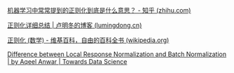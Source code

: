 [机器学习中常常提到的正则化到底是什么意思？ - 知乎 (zhihu.com)](https://www.zhihu.com/question/20924039/answer/131421690)

[正则化详细总结 | 卢明冬的博客 (lumingdong.cn)](https://lumingdong.cn/detailed-summary-of-regularization.html#绝对值，模，范数)

[正则化 (数学) - 维基百科，自由的百科全书 (wikipedia.org)](https://zh.wikipedia.org/wiki/正则化_(数学))

[Difference between Local Response Normalization and Batch Normalization | by Aqeel Anwar | Towards Data Science](https://towardsdatascience.com/difference-between-local-response-normalization-and-batch-normalization-272308c034ac)

